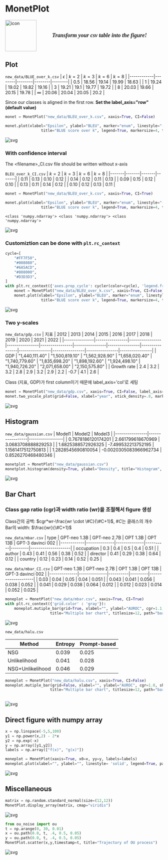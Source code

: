 # MonetPlot
<div style="display: flex; align-items: center;">
  <img src="figure/monet.jfif" alt="icon" width="100" style="margin-right: 50px;"/>
  <div>
  <p style="font-family: 'Georgia', 'Times New Roman', serif; font-size: 18px; font-style: italic;">
  <strong>Transform your csv table into the figure!</strong>
</p>
</p>
  </div>
</div>

<h2 style="margin-top: 30px;">Plot</h2>

`new_data/BLUE_over_k.csv` 
| $\epsilon$ | $k=2$  | $k=3$  | $k=6$  | $k=8$  |
|------------|--------|--------|--------|--------|
| 0.5        | 18.56  | 19.14  | 19.99  | 18.63  |
| 1          | 19.24  | 19.02  | 19.82  | 19.16  |
| 3          | 19.21  | 19.1   | 19.77  | 19.72  |
| 8          | 20.03  | 19.66  | 20.15  | 19.78  |
| $\infty$   | 20.06  | 20.04  | 20.05  | 20.2   |

Since our classes is aligned in the first row. **Set the label_axis="row" (default value)**


```python
monet = MonetPlot("new_data/BLEU_over_k.csv", xaxis=True, CI=False)

monet.plot(xlabel="Epsilon", ylabel="BLEU", marker="enum", linestyle="--", grid=True,    
                title="BLUE score over k", legend=True, markersize=4, titlesize=10, path="figure13.png")
```


    
![svg](gallery_files/gallery_2_0.svg)
    


### With confidence interval 
The \<filename\>_CI.csv file should be written without x-axis

`BLEU_over_k_CI.csv` 
| $k=2$ | $k=3$ | $k=6$ | $k=8$ |
|-------|-------|-------|-------|
| 0.11  | 0.13  | 0.10  | 0.12  |
| 0.14  | 0.12  | 0.11  | 0.13  |
| 0.09  | 0.15  | 0.12  | 0.10  |
| 0.13  | 0.11  | 0.14  | 0.12  |
| 0.10  | 0.12  | 0.13  | 0.11  |


```python
monet = MonetPlot("new_data/BLEU_over_k.csv", xaxis=True, CI=True)

monet.plot(xlabel="Epsilon", ylabel="BLEU", marker="enum", linestyle="--", grid=True,    
                title="BLUE score over k", legend=True, markersize=4, titlesize=10, path="figuretemp.png")
```

    <class 'numpy.ndarray'> <class 'numpy.ndarray'> <class 'numpy.ndarray'>



    
![svg](gallery_files/gallery_4_1.svg)
    


### Customiztion can be done with `plt.rc_context` 


```python
cycle=[
    "#FF7F50",
    "#008080",
    "#6A5ACD",
    "#808000",
    "#D3D3D3",
]
with plt.rc_context({'axes.prop_cycle': cycler(color=cycle), 'legend.frameon': True}):
    monet = MonetPlot("new_data/BLEU_over_k.csv", xaxis=True, CI=False)
    monet.plot(xlabel="Epsilon", ylabel="BLEU", marker="enum", linestyle="--", ytick_density=.7, grid=True,    
                title="BLUE score over k", legend=True, markersize=4, titlesize=10, path="figure_custom.png")
```


    
![svg](gallery_files/gallery_6_0.svg)
    


### Two y-scales

`new_data/gdp.csv`
| 지표          | 2012           | 2013           | 2014           | 2015           | 2016           | 2017           | 2018           | 2019           | 2020           | 2021           | 2022           |
|---------------|----------------|----------------|----------------|----------------|----------------|----------------|----------------|----------------|----------------|----------------|----------------|
| GDP           | "1,440,111.40" | "1,500,819.10" | "1,562,928.90" | "1,658,020.40" | "1,740,779.60" | "1,835,698.20" | "1,898,192.60" | "1,924,498.10" | "1,940,726.20" | "2,071,658.00" | "2,150,575.80" |
| Growth rate   | 2.4            | 3.2            | 3.2            | 2.8            | 2.9            | 3.2            | 2.9            | 2.2            | -0.7           | 4.1            | 2.6            |

Class (지표, GDP)가 first column이기 때문에 label_axis='col'로 세팅 


```python
monet = MonetPlot("new_data/gdp.csv", xaxis=True, CI=False, label_axis='col')
monet.two_yscale_plot(grid=False, xlabel="year", xtick_density=.8, marker="o", linestyle="--", title="Two y-scales plot", titlesize=10, markersize=4, path="figure2.png")
```


    
![svg](gallery_files/gallery_8_0.svg)
    


## Histogram

`new_data/gaussian.csv`
| Model1         | Model2          | Model3          |
|----------------|-----------------|-----------------|
| 0.7678186120174201 | 2.661799618670969  | 3.0683708888829253 |
| 1.6825388572926325 | -7.499532213752195 | 1.1561417512750813 |
| 1.2828545690810054 | -0.0020305083966962734 | 0.8526270468480346 |



```python
monetplot = MonetPlot("new_data/gaussian.csv")
monetplot.histogram(density=True, ylabel="Density", title="Histogram", path="histogram")
```


    
![svg](gallery_files/gallery_10_0.svg)
    


## Bar Chart 
### Class gap ratio (cgr)과 width ratio (wr)을 조절해서 figure 생성 
Class간의 공백:  $cgr*wr-\frac{wr \cdot \#C}{\#C+1}$, $\#C$는 클래스의 개수  
Bar의 width: $\frac{wr}{\#C+1}$ 

`new_data/mbar.csv`
| type       | GPT-neo 1.3B | GPT-neo 2.7B | OPT 1.3B | OPT 13B | GPT-3 davinci 002 |
|------------|--------------|--------------|----------|---------|--------------------|
| occupation | 0.3          | 0.4          | 0.5      | 0.4     | 0.51              |
| author     | 0.43         | 0.41         | 0.56     | 0.38    | 0.52              |
| director   | 0.41         | 0.29         | 0.38     | 0.64    | 0.12              |
| country    | 0.12         | 0.23         | 0.14     | 0.52    | 0.25              |

`new_data/mbar_CI.csv`
| GPT-neo 1.3B | GPT-neo 2.7B | OPT 1.3B | OPT 13B | GPT-3 davinci 002 |
|--------------|--------------|----------|---------|--------------------|
| 0.03         | 0.04         | 0.05     | 0.04    | 0.051             |
| 0.043        | 0.041        | 0.056    | 0.038   | 0.052             |
| 0.041        | 0.029        | 0.038    | 0.064   | 0.012             |
| 0.012        | 0.023        | 0.014    | 0.052   | 0.025             |



```python
moneplot = MonetPlot("new_data/mbar.csv", xaxis=True, CI=True) 
with plt.rc_context({'grid.color' : 'gray'}):
    moneplot.mutiple_bar(grid=True, xlabel="", ylabel="AUROC", cgr=1.1, wr=1.2, ytick_density=.4, show_value=False, 
                    title="Multiple bar chart", titlesize=12, path="barchart.png")
```


    
![svg](gallery_files/gallery_13_0.svg)
    


`new_data/halu.csv`

| Method           | Entropy | Prompt-based |
|------------------|---------|--------------|
| NSG              | 0.039   | 0.025        |
| Unlikelihood     | 0.041   | 0.028        |
| NSG+Unlikelihood | 0.046   | 0.029        |



```python
moneplot = MonetPlot("new_data/halu.csv", xaxis=True, CI=False) 
moneplot.mutiple_bar(grid=False, xlabel="", ylabel="AUROC", cgr=1.0, show_value=True, 
                    title="Multiple bar chart", titlesize=12, path="barchart2.png")
                    
```


    
![svg](gallery_files/gallery_15_0.svg)
    


## Direct figure with numpy array 


```python
x = np.linspace(-5,5,100)
y1 = np.power(x,2) - 2*x 
y2 = np.exp(-x)
y = np.array([y1,y2])
labels = np.array(["f(x)", "g(x)"])

moneplot = MonetPlot(xaxis=True, x0=x, yy=y, labels=labels)
moneplot.plot(xlabel="", ylabel="", linestyle= 'solid', legend=True, path="figure13.png")
```


    
![svg](gallery_files/gallery_17_0.svg)
    


## Miscellaneous


```python
matrix = np.random.standard_normal(size=(12,12))
MonetPlot.display_array(matrix, cmap="viridis")
```


    
![svg](gallery_files/gallery_19_0.svg)
    



```python
from ou_noise import ou 
t = np.arange(0, 30, 0.01)
x = ou.path(0.0, t, .4, 0.5, 0.05)
y = ou.path(0.0, t, .4, 0.5, 0.05)
MonetPlot.scatter(x,y,timestamp=t, title="Trajectory of OU process")
```


    
![svg](gallery_files/gallery_20_0.svg)
    
